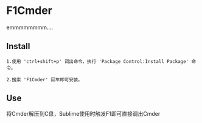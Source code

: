 # F1Cmder

emmmmmmmm....

## Install

    1.使用 'ctrl+shift+p' 调出命令，执行 'Package Control:Install Package' 命令。

    2.搜索 'F1Cmder' 回车即可安装。



## Use
将Cmder[](https://github.com/cmderdev/cmder/releases/download/v1.3.6/cmder_mini.zip)解压到C盘，Sublime使用时触发F1即可直接调出Cmder
